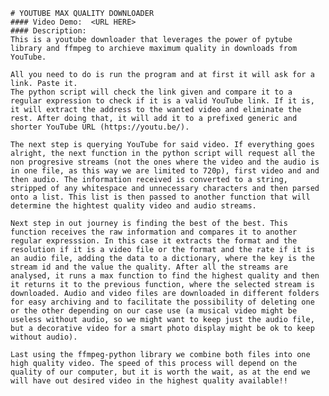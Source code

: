     # YOUTUBE MAX QUALITY DOWNLOADER
    #### Video Demo:  <URL HERE>
    #### Description:
    This is a youtube downloader that leverages the power of pytube library and ffmpeg to archieve maximum quality in downloads from YouTube.

    All you need to do is run the program and at first it will ask for a link. Paste it. 
    The python script will check the link given and compare it to a regular expression to check if it is a valid YouTube link. If it is, it will extract the address to the wanted video and eliminate the rest. After doing that, it will add it to a prefixed generic and shorter YouTube URL (https://youtu.be/). 

    The next step is querying YouTube for said video. If everything goes alright, the next function in the python script will request all the non progresive streams (not the ones where the video and the audio is in one file, as this way we are limited to 720p), first video and and then audio. The information received is converted to a string, stripped of any whitespace and unnecessary characters and then parsed onto a list. This list is then passed to another function that will determine the hightest quality video and audio streams. 

    Next step in out journey is finding the best of the best. This function receives the raw information and compares it to another regular expresssion. In this case it extracts the format and the resolution if it is a video file or the format and the rate if it is an audio file, adding the data to a dictionary, where the key is the stream id and the value the quality. After all the streams are analysed, it runs a max function to find the highest quality and then it returns it to the previous function, where the selected stream is downloaded. Audio and video files are downloaded in different folders for easy archiving and to facilitate the possibility of deleting one or the other depending on our case use (a musical video might be useless without audio, so we might want to keep just the audio file, but a decorative video for a smart photo display might be ok to keep without audio). 

    Last using the ffmpeg-python library we combine both files into one high quality video. The speed of this process will depend on the quality of our computer, but it is worth the wait, as at the end we will have out desired video in the highest quality available!! 